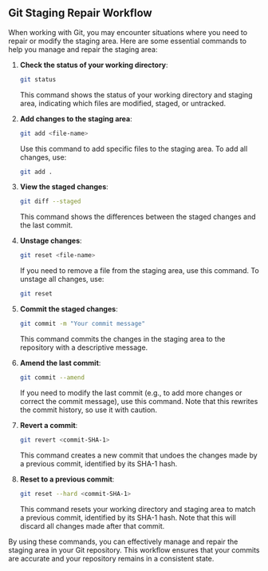 ## Git Staging Repair Workflow

When working with Git, you may encounter situations where you need to repair or modify the staging area. Here are some essential commands to help you manage and repair the staging area:

1. **Check the status of your working directory**:
    ```sh
    git status
    ```
    This command shows the status of your working directory and staging area, indicating which files are modified, staged, or untracked.

2. **Add changes to the staging area**:
    ```sh
    git add <file-name>
    ```
    Use this command to add specific files to the staging area. To add all changes, use:
    ```sh
    git add .
    ```

3. **View the staged changes**:
    ```sh
    git diff --staged
    ```
    This command shows the differences between the staged changes and the last commit.

4. **Unstage changes**:
    ```sh
    git reset <file-name>
    ```
    If you need to remove a file from the staging area, use this command. To unstage all changes, use:
    ```sh
    git reset
    ```

5. **Commit the staged changes**:
    ```sh
    git commit -m "Your commit message"
    ```
    This command commits the changes in the staging area to the repository with a descriptive message.

6. **Amend the last commit**:
    ```sh
    git commit --amend
    ```
    If you need to modify the last commit (e.g., to add more changes or correct the commit message), use this command. Note that this rewrites the commit history, so use it with caution.

7. **Revert a commit**:
    ```sh
    git revert <commit-SHA-1>
    ```
    This command creates a new commit that undoes the changes made by a previous commit, identified by its SHA-1 hash.

8. **Reset to a previous commit**:
    ```sh
    git reset --hard <commit-SHA-1>
    ```
    This command resets your working directory and staging area to match a previous commit, identified by its SHA-1 hash. Note that this will discard all changes made after that commit.

By using these commands, you can effectively manage and repair the staging area in your Git repository. This workflow ensures that your commits are accurate and your repository remains in a consistent state.

